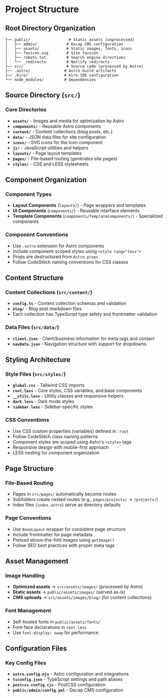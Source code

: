 # Project Structure

## Root Directory Organization

```
├── public/                 # Static assets (unprocessed)
│   ├── admin/             # Decap CMS configuration
│   ├── assets/            # Static images, fonts, icons
│   ├── favicon.svg        # Site favicon
│   ├── robots.txt         # Search engine directives
│   └── _redirects         # Netlify redirects
├── src/                   # Source code (processed by Astro)
├── .astro/               # Astro build artifacts
├── .kiro/                # Kiro IDE configuration
└── node_modules/         # Dependencies
```

## Source Directory (`src/`)

### Core Directories

- **`assets/`** - Images and media for optimization by Astro
- **`components/`** - Reusable Astro components
- **`content/`** - Content collections (blog posts, etc.)
- **`data/`** - JSON data files for site configuration
- **`icons/`** - SVG icons for the Icon component
- **`js/`** - JavaScript utilities and helpers
- **`layouts/`** - Page layout templates
- **`pages/`** - File-based routing (generates site pages)
- **`styles/`** - CSS and LESS stylesheets

## Component Organization

### Component Types

- **Layout Components** (`layouts/`) - Page wrappers and templates
- **UI Components** (`components/`) - Reusable interface elements
- **Template Components** (`components/TemplateComponents/`) - Specialized components

### Component Conventions

- Use `.astro` extension for Astro components
- Include component-scoped styles using `<style lang="less">`
- Props are destructured from `Astro.props`
- Follow CodeStitch naming conventions for CSS classes

## Content Structure

### Content Collections (`src/content/`)

- **`config.ts`** - Content collection schemas and validation
- **`blog/`** - Blog post markdown files
- Each collection has TypeScript type safety and frontmatter validation

### Data Files (`src/data/`)

- **`client.json`** - Client/business information for meta tags and contact
- **`navData.json`** - Navigation structure with support for dropdowns

## Styling Architecture

### Style Files (`src/styles/`)

- **`global.css`** - Tailwind CSS imports
- **`root.less`** - Core styles, CSS variables, and base components
- **`__utils.less`** - Utility classes and responsive helpers
- **`dark.less`** - Dark mode styles
- **`sidebar.less`** - Sidebar-specific styles

### CSS Conventions

- Use CSS custom properties (variables) defined in `:root`
- Follow CodeStitch class naming patterns
- Component styles are scoped using Astro's `<style>` tags
- Responsive design with mobile-first approach
- LESS nesting for component organization

## Page Structure

### File-Based Routing

- Pages in `src/pages/` automatically become routes
- Subfolders create nested routes (e.g., `pages/projects/` → `/projects/`)
- Index files (`index.astro`) serve as directory defaults

### Page Conventions

- Use `BaseLayout` wrapper for consistent page structure
- Include frontmatter for page metadata
- Preload above-the-fold images using `getImage()`
- Follow SEO best practices with proper meta tags

## Asset Management

### Image Handling

- **Optimized assets** → `src/assets/images/` (processed by Astro)
- **Static assets** → `public/assets/images/` (served as-is)
- **CMS uploads** → `src/assets/images/blog/` (for content collections)

### Font Management

- Self-hosted fonts in `public/assets/fonts/`
- Font-face declarations in `root.less`
- Use `font-display: swap` for performance

## Configuration Files

### Key Config Files

- **`astro.config.mjs`** - Astro configuration and integrations
- **`tsconfig.json`** - TypeScript settings and path aliases
- **`postcss.config.cjs`** - PostCSS configuration
- **`public/admin/config.yml`** - Decap CMS configuration
